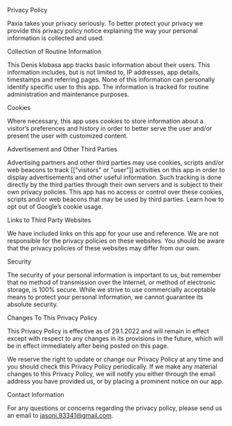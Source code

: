 Privacy Policy

Paxia takes your privacy seriously. To better protect your privacy we provide this privacy policy notice explaining the way your personal information is collected and used.

Collection of Routine Information

This Denis klobasa app tracks basic information about their users. This information includes, but is not limited to, IP addresses, app details, timestamps and referring pages. None of this information can personally identify specific user to this app. The information is tracked for routine administration and maintenance purposes.

Cookies

Where necessary, this app uses cookies to store information about a visitor’s preferences and history in order to better serve the user and/or present the user with customized content.

Advertisement and Other Third Parties

Advertising partners and other third parties may use cookies, scripts and/or web beacons to track [["visitors" or "user"]] activities on this app in order to display advertisements and other useful information. Such tracking is done directly by the third parties through their own servers and is subject to their own privacy policies. This app has no access or control over these cookies, scripts and/or web beacons that may be used by third parties. Learn how to opt out of Google’s cookie usage.

Links to Third Party Websites

We have included links on this app for your use and reference. We are not responsible for the privacy policies on these websites. You should be aware that the privacy policies of these websites may differ from our own.

Security

The security of your personal information is important to us, but remember that no method of transmission over the Internet, or method of electronic storage, is 100% secure. While we strive to use commercially acceptable means to protect your personal information, we cannot guarantee its absolute security.

Changes To This Privacy Policy

This Privacy Policy is effective as of 29.1.2022 and will remain in effect except with respect to any changes in its provisions in the future, which will be in effect immediately after being posted on this page.

We reserve the right to update or change our Privacy Policy at any time and you should check this Privacy Policy periodically. If we make any material changes to this Privacy Policy, we will notify you either through the email address you have provided us, or by placing a prominent notice on our app.

Contact Information

For any questions or concerns regarding the privacy policy, please send us an email to jasoni.93341@gmail.com.

